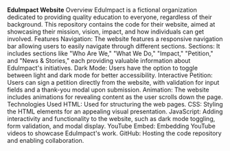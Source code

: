 **EduImpact Website**
Overview
EduImpact is a fictional organization dedicated to providing quality education to everyone, regardless of their background. This repository contains the code for their website, aimed at showcasing their mission, vision, impact, and how individuals can get involved.
Features
Navigation: The website features a responsive navigation bar allowing users to easily navigate through different sections.
Sections: It includes sections like "Who Are We," "What We Do," "Impact," "Petition," and "News & Stories," each providing valuable information about EduImpact's initiatives.
Dark Mode: Users have the option to toggle between light and dark mode for better accessibility.
Interactive Petition: Users can sign a petition directly from the website, with validation for input fields and a thank-you modal upon submission.
Animation: The website includes animations for revealing content as the user scrolls down the page.
Technologies Used
HTML: Used for structuring the web pages.
CSS: Styling the HTML elements for an appealing visual presentation.
JavaScript: Adding interactivity and functionality to the website, such as dark mode toggling, form validation, and modal display.
YouTube Embed: Embedding YouTube videos to showcase EduImpact's work.
GitHub: Hosting the code repository and enabling collaboration.
